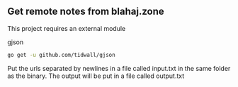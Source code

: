 ## Get remote notes from blahaj.zone

This project requires an external module

gjson
```sh
go get -u github.com/tidwall/gjson
```

Put the urls separated by newlines in a file called input.txt in the same folder as the binary. The output will be put in a file called output.txt